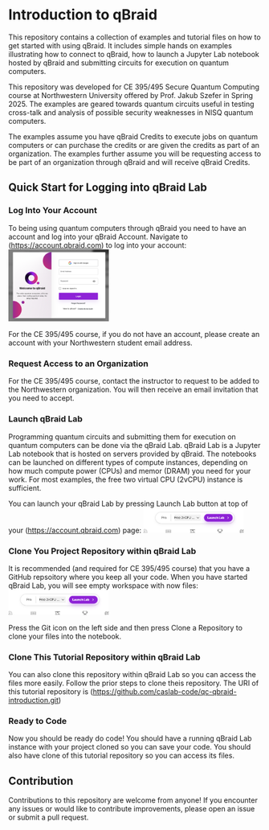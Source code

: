 # Introduction to qBraid

This repository contains a collection of examples and tutorial files on how to get started with using qBraid. It includes simple hands on examples illustrating how to connect to qBraid, how to launch a Jupyter Lab notebook hosted by qBraid and submitting circuits for execution on quantum computers.

This repository was developed for CE 395/495 Secure Quantum Computing course at Northwestern University offered by Prof. Jakub Szefer in Spring 2025. The examples are geared towards quantum circuits useful in testing cross-talk and analysis of possible security weaknesses in NISQ quantum computers.

The examples assume you have qBraid Credits to execute jobs on quantum computers or can purchase the credits or are given the credits as part of an organization. The examples further assume you will be requesting access to be part of an organization through qBraid and will receive qBraid Credits.

## Quick Start for Logging into qBraid Lab

### Log Into Your Account

To being using quantum computers through qBraid you need to have an account and log into your qBraid Account. Navigate to (https://account.qbraid.com) to log into your account: <img src="images/image_account_log_in.png" alt="Account log in" style="width:200px;"/>

For the CE 395/495 course, if you do not have an account, please create an account with your Northwestern student email address.

### Request Access to an Organization

For the CE 395/495 course, contact the instructor to request to be added to the Northwestern organization. You will then receive an email invitation that you need to accept.

### Launch qBraid Lab

Programming quantum circuits and submitting them for execution on quantum computers can be done via the qBraid Lab. qBraid Lab is a Jupyter Lab notebook that is hosted on servers provided by qBraid. The notebooks can be launched on different types of compute instances, depending on how much compute power (CPUs) and memor (DRAM) you need for your work. For most examples, the free two virtual CPU (2vCPU) instance is sufficient.

You can launch your qBraid Lab by pressing Launch Lab button at top of your (https://account.qbraid.com) page: <img src="images/image_launch_lab.png" alt="Launch lab" style="width:200px;"/>

### Clone You Project Repository within qBraid Lab

It is recommended (and required for CE 395/495 course) that you have a GitHub repsoitory where you keep all your code. When you have started qBraid Lab, you will see empty workspace with now files: <img src="images/image_launch_lab.png" alt="Launch lab" style="width:200px;"/>

Press the Git icon on the left side and then press Clone a Repository to clone your files into the notebook.

### Clone This Tutorial Repository within qBraid Lab

You can also clone this repository within qBraid Lab so you can access the files more easily. Follow the prior steps to clone theis repository. The URI of this tutorial repository is (https://github.com/caslab-code/qc-qbraid-introduction.git)  

### Ready to Code

Now you should be ready do code! You should have a running qBraid Lab instance with your project cloned so you can save your code. You should also have clone of this tutorial repository so you can access its files.

## Contribution

Contributions to this repository are welcome from anyone! If you encounter any issues or would like to contribute improvements, please open an issue or submit a pull request.